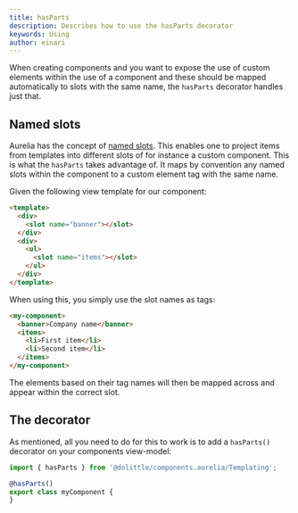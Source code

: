 ```yaml
---
title: hasParts
description: Describes how to use the hasParts decorator
keywords: Using
author: einari
---
```

When creating components and you want to expose the use of custom elements within
the use of a component and these should be mapped automatically to slots with the
same name, the `hasParts` decorator handles just that.

## Named slots

Aurelia has the concept of [named slots](https://aurelia.io/docs/templating/content-projection#named-slots).
This enables one to project items from templates into different slots of for instance
a custom component. This is what the `hasParts` takes advantage of. It maps by convention
any named slots within the component to a custom element tag with the same name.

Given the following view template for our component:

```html
<template>
  <div>
    <slot name="banner"></slot>
  </div>
  <div>
    <ul>
      <slot name="items"></slot>
    </ul>
  </div>
</template>
```

When using this, you simply use the slot names as tags:

```html
<my-component>
  <banner>Company name</banner>
  <items>
    <li>First item</li>
    <li>Second item</li>
  </items>
</my-component>
```

The elements based on their tag names will then be mapped across and appear within the correct slot.

## The decorator

As mentioned, all you need to do for this to work is to add a `hasParts()` decorator on your components
view-model:

```javascript
import { hasParts } from '@dolittle/components.aurelia/Templating';

@hasParts()
export class myComponent {
}
```
